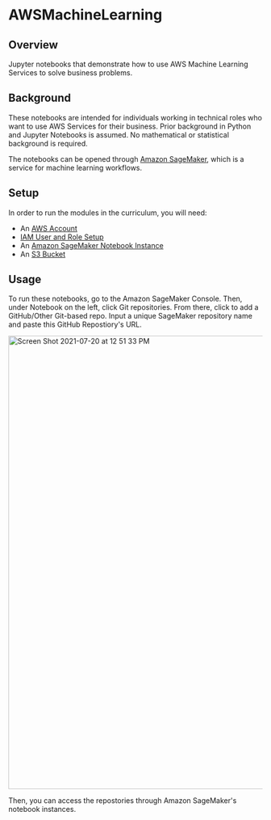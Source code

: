 # AWSMachineLearning

## Overview

Jupyter notebooks that demonstrate how to use AWS Machine Learning Services to solve business problems.  

## Background 

These notebooks are intended for individuals working in technical roles who want to use AWS Services for their business. Prior background in Python and Jupyter Notebooks is assumed. No mathematical or statistical background is required. 

The notebooks can be opened through [Amazon SageMaker](https://aws.amazon.com/sagemaker/), which is a service for machine learning workflows. 
## Setup 

In order to run the modules in the curriculum, you will need:
* An [AWS Account](https://docs.aws.amazon.com/sagemaker/latest/dg/whatis.html)
* [IAM User and Role Setup](https://docs.aws.amazon.com/sagemaker/latest/dg/security-iam.html)
* An [Amazon SageMaker Notebook Instance](https://docs.aws.amazon.com/sagemaker/latest/dg/gs-setup-working-env.html)
* An [S3 Bucket](https://docs.aws.amazon.com/sagemaker/latest/dg/gs-setup-working-env.html) 

## Usage 

To run these notebooks, go to the Amazon SageMaker Console. Then, under Notebook on the left, click Git repositories. From there, click to add a GitHub/Other Git-based repo. Input a unique SageMaker repository name and paste this GitHub Repostiory's URL. 

<img width="897" alt="Screen Shot 2021-07-20 at 12 51 33 PM" src="https://user-images.githubusercontent.com/36568498/126387067-5a4e3ad2-8b19-4097-9e54-f44128ef4c47.png">

Then, you can access the repostories through Amazon SageMaker's notebook instances. 
